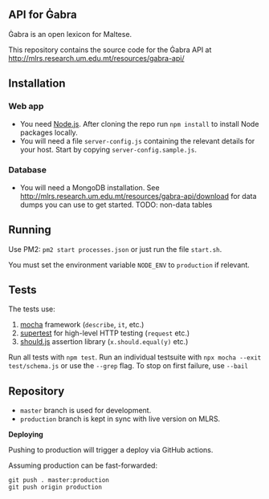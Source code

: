 API for Ġabra
-------------

Ġabra is an open lexicon for Maltese.

This repository contains the source code for the Ġabra API at
<http://mlrs.research.um.edu.mt/resources/gabra-api/>


## Installation

### Web app

- You need [Node.js](https://nodejs.org). After cloning the repo run `npm install` to install Node packages locally.
- You will need a file `server-config.js` containing the relevant details for your host.
  Start by copying `server-config.sample.js`.

### Database

- You will need a MongoDB installation.
  See <http://mlrs.research.um.edu.mt/resources/gabra-api/download> for data dumps you can use to get started.
  TODO: non-data tables

## Running

Use PM2: `pm2 start processes.json` or just run the file `start.sh`.

You must set the environment variable `NODE_ENV` to `production` if relevant.

## Tests

The tests use:

1. [mocha](https://mochajs.org/) framework (`describe`, `it`, etc.)
2. [supertest](https://www.npmjs.com/package/supertest) for high-level HTTP testing (`request` etc.)
3. [should.js](https://shouldjs.github.io/) assertion library (`x.should.equal(y)` etc.)

Run all tests with `npm test`.
Run an individual testsuite with `npx mocha --exit test/schema.js` or use the `--grep` flag.
To stop on first failure, use `--bail`

## Repository

- `master` branch is used for development.
- `production` branch is kept in sync with live version on MLRS.

**Deploying**

Pushing to production will trigger a deploy via GitHub actions.

Assuming production can be fast-forwarded:
```
git push . master:production
git push origin production
```
